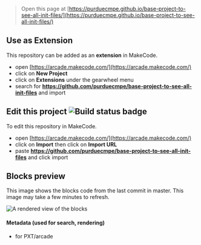  


> Open this page at [https://purduecmpe.github.io/base-project-to-see-all-init-files/](https://purduecmpe.github.io/base-project-to-see-all-init-files/)

## Use as Extension

This repository can be added as an **extension** in MakeCode.

* open [https://arcade.makecode.com/](https://arcade.makecode.com/)
* click on **New Project**
* click on **Extensions** under the gearwheel menu
* search for **https://github.com/purduecmpe/base-project-to-see-all-init-files** and import

## Edit this project ![Build status badge](https://github.com/purduecmpe/base-project-to-see-all-init-files/workflows/MakeCode/badge.svg)

To edit this repository in MakeCode.

* open [https://arcade.makecode.com/](https://arcade.makecode.com/)
* click on **Import** then click on **Import URL**
* paste **https://github.com/purduecmpe/base-project-to-see-all-init-files** and click import

## Blocks preview

This image shows the blocks code from the last commit in master.
This image may take a few minutes to refresh.

![A rendered view of the blocks](https://github.com/purduecmpe/base-project-to-see-all-init-files/raw/master/.github/makecode/blocks.png)

#### Metadata (used for search, rendering)

* for PXT/arcade
<script src="https://makecode.com/gh-pages-embed.js"></script><script>makeCodeRender("{{ site.makecode.home_url }}", "{{ site.github.owner_name }}/{{ site.github.repository_name }}");</script>
